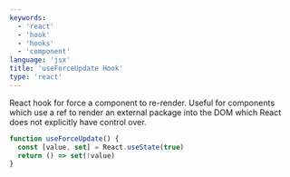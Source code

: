 ```yaml
---
keywords:
  - 'react'
  - 'hook'
  - 'hooks'
  - 'component'
language: 'jsx'
title: 'useForceUpdate Hook'
type: 'react'
---
```


React hook for force a component to re-render. Useful for components which use
a ref to render an external package into the DOM which React does not explicitly
have control over.

<!--more-->

```jsx
function useForceUpdate() {
  const [value, set] = React.useState(true)
  return () => set(!value)
}
```
